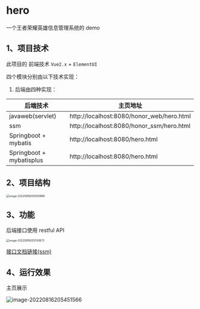 # hero
一个王者荣耀英雄信息管理系统的 demo

## 1、项目技术

此项目的 前端技术 `Vue2.x` + `ElementUI`

四个模块分别由以下技术实现：

1. 后端由四种实现：

| 后端技术                 | 主页地址                                  |
| ------------------------ | ----------------------------------------- |
| javaweb(servlet)         | http://localhost:8080/honor_web/hero.html |
| ssm                      | http://localhost:8080/honor_ssm/hero.html |
| Springboot + mybatis     | http://localhost:8080/hero.html           |
| Springboot + mybatisplus | http://localhost:8080/hero.html           |

## 2、项目结构

<img src="/Users/wangchenrui/Documents/My-Blog-Hugo/static/images/image-20220816205005969.png" alt="image-20220816205005969" style="zoom: 50%;" />

## 3、功能

后端接口使用 restful API

<img src="/Users/wangchenrui/Documents/My-Blog-Hugo/static/images/image-20220816205743673.png" alt="image-20220816205743673" style="zoom:50%;" />

[接口文档链接(ssm)](https://www.apifox.cn/apidoc/shared-1f52eb9d-9b7c-48bd-8551-8ac8384a541f)

## 4、运行效果

主页展示

![image-20220816205451566](/Users/wangchenrui/Documents/My-Blog-Hugo/static/images/image-20220816205451566.png)